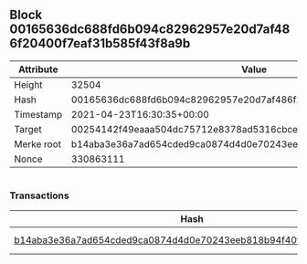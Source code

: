 ## Block 00165636dc688fd6b094c82962957e20d7af486f20400f7eaf31b585f43f8a9b

Attribute | Value
--- | ---
Height | 32504
Hash | 00165636dc688fd6b094c82962957e20d7af486f20400f7eaf31b585f43f8a9b
Timestamp | 2021-04-23T16:30:35+00:00
Target | 00254142f49eaaa504dc75712e8378ad5316cbcead634704b3734b6271167cc4
Merke root | b14aba3e36a7ad654cded9ca0874d4d0e70243eeb818b94f40ff1fa8743568dc
Nonce | 330863111

```

```

### Transactions

Hash | Amount
--- | ---
[b14aba3e36a7ad654cded9ca0874d4d0e70243eeb818b94f40ff1fa8743568dc](b14aba3e36a7ad654cded9ca0874d4d0e70243eeb818b94f40ff1fa8743568dc.md) | 10.00000000 SKEPTI 
